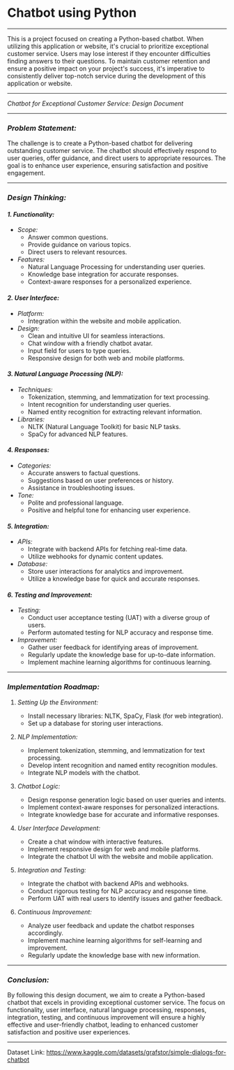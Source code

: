 # Chatbot using Python
---
This is a project focused on creating a Python-based chatbot. When utilizing this application or website, it's crucial to prioritize exceptional customer service. Users may lose interest if they encounter difficulties finding answers to their questions. To maintain customer retention and ensure a positive impact on your project's success, it's imperative to consistently deliver top-notch service during the development of this application or website.

---

_Chatbot for Exceptional Customer Service: Design Document_

---

### _Problem Statement:_

The challenge is to create a Python-based chatbot for delivering outstanding customer service. The chatbot should effectively respond to user queries, offer guidance, and direct users to appropriate resources. The goal is to enhance user experience, ensuring satisfaction and positive engagement.

---

### _Design Thinking:_

#### _1. Functionality:_

- _Scope:_
  - Answer common questions.
  - Provide guidance on various topics.
  - Direct users to relevant resources.
- _Features:_
  - Natural Language Processing for understanding user queries.
  - Knowledge base integration for accurate responses.
  - Context-aware responses for a personalized experience.

#### _2. User Interface:_

- _Platform:_
  - Integration within the website and mobile application.
- _Design:_
  - Clean and intuitive UI for seamless interactions.
  - Chat window with a friendly chatbot avatar.
  - Input field for users to type queries.
  - Responsive design for both web and mobile platforms.

#### _3. Natural Language Processing (NLP):_

- _Techniques:_
  - Tokenization, stemming, and lemmatization for text processing.
  - Intent recognition for understanding user queries.
  - Named entity recognition for extracting relevant information.
- _Libraries:_
  - NLTK (Natural Language Toolkit) for basic NLP tasks.
  - SpaCy for advanced NLP features.

#### _4. Responses:_

- _Categories:_
  - Accurate answers to factual questions.
  - Suggestions based on user preferences or history.
  - Assistance in troubleshooting issues.
- _Tone:_
  - Polite and professional language.
  - Positive and helpful tone for enhancing user experience.

#### _5. Integration:_

- _APIs:_
  - Integrate with backend APIs for fetching real-time data.
  - Utilize webhooks for dynamic content updates.
- _Database:_
  - Store user interactions for analytics and improvement.
  - Utilize a knowledge base for quick and accurate responses.

#### _6. Testing and Improvement:_

- _Testing:_
  - Conduct user acceptance testing (UAT) with a diverse group of users.
  - Perform automated testing for NLP accuracy and response time.
- _Improvement:_
  - Gather user feedback for identifying areas of improvement.
  - Regularly update the knowledge base for up-to-date information.
  - Implement machine learning algorithms for continuous learning.

---

### _Implementation Roadmap:_

1. _Setting Up the Environment:_

   - Install necessary libraries: NLTK, SpaCy, Flask (for web integration).
   - Set up a database for storing user interactions.

2. _NLP Implementation:_

   - Implement tokenization, stemming, and lemmatization for text processing.
   - Develop intent recognition and named entity recognition modules.
   - Integrate NLP models with the chatbot.

3. _Chatbot Logic:_

   - Design response generation logic based on user queries and intents.
   - Implement context-aware responses for personalized interactions.
   - Integrate knowledge base for accurate and informative responses.

4. _User Interface Development:_

   - Create a chat window with interactive features.
   - Implement responsive design for web and mobile platforms.
   - Integrate the chatbot UI with the website and mobile application.

5. _Integration and Testing:_

   - Integrate the chatbot with backend APIs and webhooks.
   - Conduct rigorous testing for NLP accuracy and response time.
   - Perform UAT with real users to identify issues and gather feedback.

6. _Continuous Improvement:_
   - Analyze user feedback and update the chatbot responses accordingly.
   - Implement machine learning algorithms for self-learning and improvement.
   - Regularly update the knowledge base with new information.

---

### _Conclusion:_

By following this design document, we aim to create a Python-based chatbot that excels in providing exceptional customer service. The focus on functionality, user interface, natural language processing, responses, integration, testing, and continuous improvement will ensure a highly effective and user-friendly chatbot, leading to enhanced customer satisfaction and positive user experiences.

---

Dataset Link: https://www.kaggle.com/datasets/grafstor/simple-dialogs-for-chatbot
